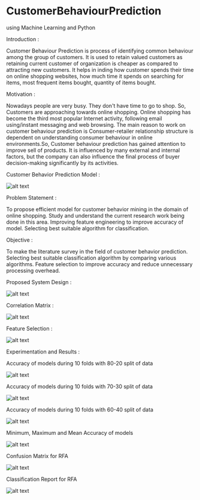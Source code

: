 # CustomerBehaviourPrediction
using Machine Learning and Python


Introduction :

Customer Behaviour Prediction is process of identifying common behaviour among the group of customers. It is used to retain valued customers as retaining current customer of organization is cheaper as compared to attracting new customers. It helps in inding how customer spends their time on online shopping websites, how much time it spends on searching for items, most frequent items bought, quantity of items bought.

Motivation :

Nowadays people are very busy. They don't have time to go to shop. So, Customers are approaching towards online shopping. Online shopping has become the third most popular Internet activity, following email using/instant messaging and web browsing. The main reason to work on customer behaviour prediction is Consumer-retailer relationship structure is dependent on understanding consumer behaviour in online environments.So, Customer behaviour prediction has gained attention to improve sell of products. It is influenced by many external and internal factors, but the company can also influence the final process of buyer decision-making significantly by its activities.

Customer Behavior Prediction Model :

![alt text](https://github.com/SheetalJade2019/CustomerBehaviourPrediction/blob/master/screenshot/CBPM.png)

Problem Statement :

To propose efficient model for customer behavior mining in the domain of online shopping. Study and understand the current research work being done in this area. Improving feature engineering to improve accuracy of model. Selecting best suitable algorithm for classification.
  
Objective :

To make the literature survey in the field of customer behavior prediction. Selecting best suitable classification algorithm by comparing various algorithms. Feature selection to improve accuracy and reduce unnecessary processing overhead.
   
Proposed System Design :


![alt text](https://github.com/SheetalJade2019/CustomerBehaviourPrediction/blob/master/screenshot/PSD.png)


Correlation Matrix :


![alt text](https://github.com/SheetalJade2019/CustomerBehaviourPrediction/blob/master/screenshot/CM.png)


Feature Selection :


![alt text](https://github.com/SheetalJade2019/CustomerBehaviourPrediction/blob/master/screenshot/FS.png)


Experimentation and Results :


Accuracy of models during 10 folds with 80-20 split of data


![alt text](https://github.com/SheetalJade2019/CustomerBehaviourPrediction/blob/master/screenshot/Accuracy_with_80_20.png)


Accuracy of models during 10 folds with 70-30 split of data


![alt text](https://github.com/SheetalJade2019/CustomerBehaviourPrediction/blob/master/screenshot/Accuracy_with_70_30.png)


Accuracy of models during 10 folds with 60-40 split of data


![alt text](https://github.com/SheetalJade2019/CustomerBehaviourPrediction/blob/master/screenshot/Accuracy_with_60_40.png)


Minimum, Maximum and Mean Accuracy of models


![alt text](https://github.com/SheetalJade2019/CustomerBehaviourPrediction/blob/master/screenshot/comparison.png)


Confusion Matrix for RFA


![alt text](https://github.com/SheetalJade2019/CustomerBehaviourPrediction/blob/master/screenshot/ConfusionMatrix.png)


Classification Report for RFA


![alt text](https://github.com/SheetalJade2019/CustomerBehaviourPrediction/blob/master/screenshot/ClassificationReport.png)













